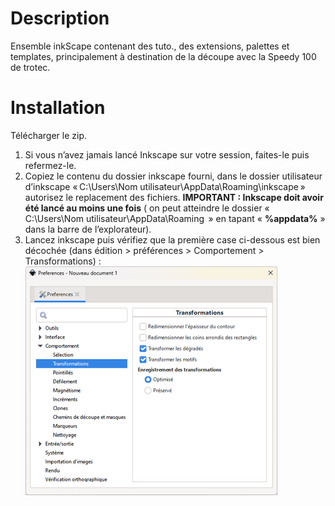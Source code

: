 # Description
Ensemble inkScape contenant des tuto., des extensions, palettes et templates, principalement à destination de la découpe avec la Speedy 100 de trotec.
# Installation 
Télécharger le zip.
1.	Si vous n’avez jamais lancé Inkscape sur votre session, faites-le puis refermez-le.
2.	Copiez le contenu du dossier inkscape fourni, dans le dossier utilisateur d’inkscape « C:\Users\Nom utilisateur\AppData\Roaming\inkscape » autorisez le replacement des fichiers. **IMPORTANT : Inkscape doit avoir été lancé au moins une fois** ( on peut atteindre le dossier « C:\Users\Nom utilisateur\AppData\Roaming  » en tapant « **%appdata%** » dans la barre de l’explorateur).
3.	Lancez inkscape puis vérifiez que la première case ci-dessous est bien décochée (dans édition >  préférences > Comportement > Transformations) :
![configuration 1](Config1.png)